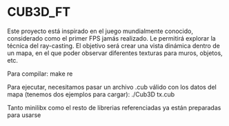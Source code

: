 # CUB3D_FT
Este proyecto está inspirado en el juego mundialmente conocido, considerado como el primer FPS jamás realizado. Le permitirá explorar la técnica del ray-casting. El objetivo será crear una vista dinámica dentro de un mapa, en el que poder observar diferentes texturas para muros, objetos, etc.

Para compilar:
  make re
  
Para ejecutar, necesitamos pasar un archivo .cub válido con los datos del mapa  (tenemos dos ejemplos para cargar):
  ./Cub3D tx.cub
  
Tanto minilibx como el resto de librerias referenciadas ya están preparadas para usarse
